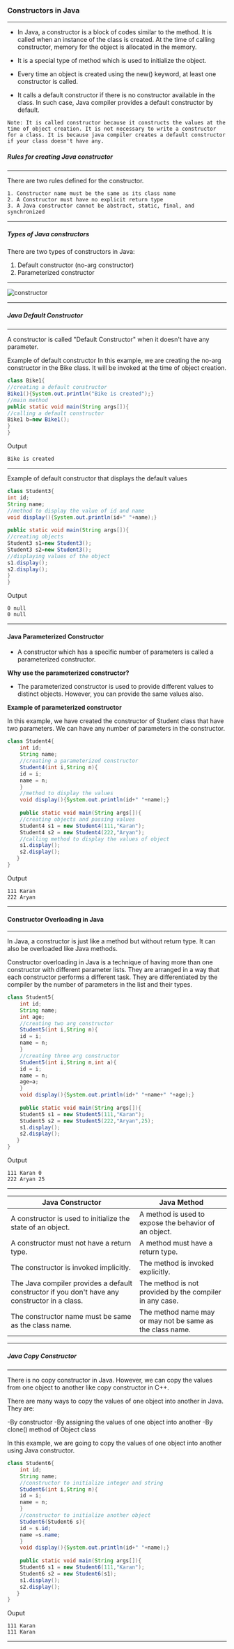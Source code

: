 ### Constructors in Java

-----

- In Java, a constructor is a block of codes similar to the method. It is called when an instance of the class is created. At the time of calling constructor, memory for the object is allocated in the memory.

- It is a special type of method which is used to initialize the object.

- Every time an object is created using the new() keyword, at least one constructor is called.

- It calls a default constructor if there is no constructor available in the class. In such case, Java compiler provides a default constructor by default.



`
Note: It is called constructor because it constructs the values at the time of object creation. It is not necessary to write a constructor for a class. It is because java compiler creates a default constructor if your class doesn't have any. 
`

##### Rules for creating Java constructor

---

There are two rules defined for the constructor.

    1. Constructor name must be the same as its class name
    2. A Constructor must have no explicit return type
    3. A Java constructor cannot be abstract, static, final, and synchronized
    
-----

##### Types of Java constructors

There are two types of constructors in Java:

   1. Default constructor (no-arg constructor)
   2. Parameterized constructor
   
------

![constructor](https://github.com/rhushikesh2000/JAVA_TUTORIAL_/assets/124034778/0dd70c4a-4321-4e9d-9a3f-f4007d38da8a)


----

##### Java Default Constructor

---

A constructor is called "Default Constructor" when it doesn't have any parameter. 

Example of default constructor
In this example, we are creating the no-arg constructor in the Bike class. It will be invoked at the time of object creation. 

```java
class Bike1{  
//creating a default constructor  
Bike1(){System.out.println("Bike is created");}  
//main method  
public static void main(String args[]){  
//calling a default constructor  
Bike1 b=new Bike1();  
}  
}
```
Output
```
Bike is created
```

-----

Example of default constructor that displays the default values

```java
class Student3{  
int id;  
String name;  
//method to display the value of id and name  
void display(){System.out.println(id+" "+name);}  
  
public static void main(String args[]){  
//creating objects  
Student3 s1=new Student3();  
Student3 s2=new Student3();  
//displaying values of the object  
s1.display();  
s2.display();  
}  
}  
```
Output
```
0 null
0 null
```

--------

#### Java Parameterized Constructor

- A constructor which has a specific number of parameters is called a parameterized constructor.

**Why use the parameterized constructor?**

- The parameterized constructor is used to provide different values to distinct objects. However, you can provide the same values also.

**Example of parameterized constructor**

In this example, we have created the constructor of Student class that have two parameters. We can have any number of parameters in the constructor. 

```java
class Student4{  
    int id;  
    String name;  
    //creating a parameterized constructor  
    Student4(int i,String n){  
    id = i;  
    name = n;  
    }  
    //method to display the values  
    void display(){System.out.println(id+" "+name);}  
   
    public static void main(String args[]){  
    //creating objects and passing values  
    Student4 s1 = new Student4(111,"Karan");  
    Student4 s2 = new Student4(222,"Aryan");  
    //calling method to display the values of object  
    s1.display();  
    s2.display();  
   }  
}  
```
Output
```
111 Karan
222 Aryan
```

-----

#### Constructor Overloading in Java

---

In Java, a constructor is just like a method but without return type. It can also be overloaded like Java methods.

Constructor overloading in Java is a technique of having more than one constructor with different parameter lists. They are arranged in a way that each constructor performs a different task. They are differentiated by the compiler by the number of parameters in the list and their types. 

```java
class Student5{  
    int id;  
    String name;  
    int age;  
    //creating two arg constructor  
    Student5(int i,String n){  
    id = i;  
    name = n;  
    }  
    //creating three arg constructor  
    Student5(int i,String n,int a){  
    id = i;  
    name = n;  
    age=a;  
    }  
    void display(){System.out.println(id+" "+name+" "+age);}  
   
    public static void main(String args[]){  
    Student5 s1 = new Student5(111,"Karan");  
    Student5 s2 = new Student5(222,"Aryan",25);  
    s1.display();  
    s2.display();  
   }  
}  
```
Output
```
111 Karan 0
222 Aryan 25
```

------

|Java Constructor |	Java Method|
|-------|----|
|A constructor is used to initialize the state of an object.	|A method is used to expose the behavior of an object.|
|A constructor must not have a return type.|	A method must have a return type.|
|The constructor is invoked implicitly.|	The method is invoked explicitly.|
|The Java compiler provides a default constructor if you don't have any constructor in a class.|	The method is not provided by the compiler in any case.|
|The constructor name must be same as the class name.|	The method name may or may not be same as the class name.|

---

##### Java Copy Constructor

---

There is no copy constructor in Java. However, we can copy the values from one object to another like copy constructor in C++.

There are many ways to copy the values of one object into another in Java. They are:

   -By constructor
   -By assigning the values of one object into another
   -By clone() method of Object class

In this example, we are going to copy the values of one object into another using Java constructor.

```java
class Student6{  
    int id;  
    String name;  
    //constructor to initialize integer and string  
    Student6(int i,String n){  
    id = i;  
    name = n;  
    }  
    //constructor to initialize another object  
    Student6(Student6 s){  
    id = s.id;  
    name =s.name;  
    }  
    void display(){System.out.println(id+" "+name);}  
   
    public static void main(String args[]){  
    Student6 s1 = new Student6(111,"Karan");  
    Student6 s2 = new Student6(s1);  
    s1.display();  
    s2.display();  
   }  
}  
```
Ouput
```
111 Karan
111 Karan
```

------
